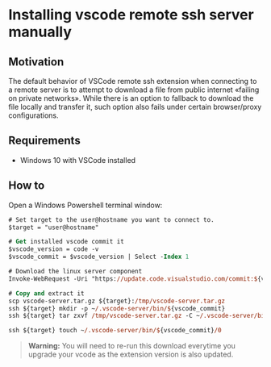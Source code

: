 # Installing vscode remote ssh server manually

## Motivation

The default behavior of VSCode remote ssh extension when connecting to a remote server is to attempt to download a file from public internet «failing on private networks». While there is an option to fallback to download the file locally and transfer it, such option also fails under certain browser/proxy configurations.

## Requirements

* Windows 10 with VSCode installed

## How to

Open a Windows Powershell terminal window:

```ps
# Set target to the user@hostname you want to connect to.
$target = "user@hostname"

# Get installed vscode commit it
$vscode_version = code -v
$vscode_commit = $vscode_version | Select -Index 1

# Download the linux server component
Invoke-WebRequest -Uri "https://update.code.visualstudio.com/commit:${vscode_commit}/server-linux-x64/stable" -OutFile  "vscode-server.tar.gz"

# Copy and extract it
scp vscode-server.tar.gz ${target}:/tmp/vscode-server.tar.gz
ssh ${target} mkdir -p ~/.vscode-server/bin/${vscode_commit}
ssh ${target} tar zxvf /tmp/vscode-server.tar.gz -C ~/.vscode-server/bin/${vscode_commit} --strip 1

ssh ${target} touch ~/.vscode-server/bin/${vscode_commit}/0

```

> **Warning:**
> You will need to re-run this download everytime you upgrade your vcode as the extension version is also updated.


